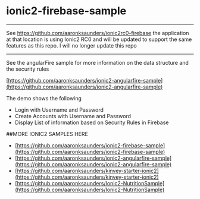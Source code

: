 # ionic2-firebase-sample
---

See https://github.com/aaronksaunders/ionic2rc0-firebase the application at that location is using Ionic2 RC0 and will be updated to support the same features as this repo. I will no longer update this repo

---

See the angularFire sample for more information on the data structure and the security rules

[https://github.com/aaronksaunders/ionic2-angularfire-sample](https://github.com/aaronksaunders/ionic2-angularfire-sample)

The demo shows the following

- Login with Username and Password
- Create Accounts with Username and Password
- Display List of information based on Security Rules in Firebase

##MORE IONIC2 SAMPLES HERE
- [https://github.com/aaronksaunders/ionic2-firebase-sample](https://github.com/aaronksaunders/ionic2-firebase-sample)
- [https://github.com/aaronksaunders/ionic2-angularfire-sample](https://github.com/aaronksaunders/ionic2-angularfire-sample)
- [https://github.com/aaronksaunders/kinvey-starter-ionic2](https://github.com/aaronksaunders/kinvey-starter-ionic2)
- [https://github.com/aaronksaunders/Ionic2-NutritionSample](https://github.com/aaronksaunders/Ionic2-NutritionSample)
